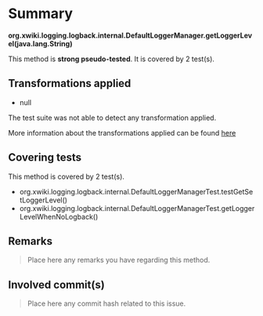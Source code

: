 # Summary
**org.xwiki.logging.logback.internal.DefaultLoggerManager.getLoggerLevel(java.lang.String)**

This method is **strong pseudo-tested**.
It is covered by 2 test(s). 


## Transformations applied

- null


The test suite was not able to detect any transformation applied.

More information about the transformations applied can be found [here](https://github.com/STAMP-project/pitest-descartes)

## Covering tests
This method is covered by 2 test(s).
* org.xwiki.logging.logback.internal.DefaultLoggerManagerTest.testGetSetLoggerLevel()
* org.xwiki.logging.logback.internal.DefaultLoggerManagerTest.getLoggerLevelWhenNoLogback()


## Remarks
> Place here any remarks you have regarding this method.

## Involved commit(s)

> Place here any commit hash related to this issue.
